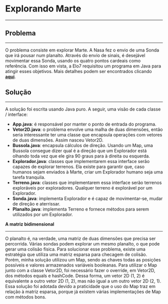 <h1 align="left">Explorando Marte</h1><hr>
           <article>
            <section>
             <h2 align="left">Problema</h2><hr>
             <p>O problema consiste em explorar Marte. A Nasa fez o envio de uma Sonda que irá pousar num planalto. Através do envio de sinais, é desejável movimentar essa Sonda, usando os quatro pontos cardeais como referência. Com isso em vista, a Elo7 requisitou um programa em Java para atingir esses objetivos. Mais detalhes podem ser encontrados clicando <b><a href="https://gist.github.com/elo7-developer/1a40c96a5d062b69f02c">aqui</a></b>.</p>
            </section>
            <section>
             <h2 align="left">Solução</h2><hr>
             <p>A solução foi escrita usando Java puro. A seguir, uma visão de cada classe / interface:</p>
             <ul>
              <li><b>App.java</b>: é responsável por manter o ponto de entrada do programa.</li>
              <li><b>Vetor2D.java</b>: o problema envolve uma malha de duas dimensões, então seria interessante ter uma classe que encapsula operações com vetores de duas dimensões. Assim nasceu Vetor2D.</li>
              <li><b>Bussola.java</b>: encapsula cálculos de direção. Usando um Map, uma Bussola consegue dizer qual é a direção que um Explorador está olhando toda vez que ele gira 90 graus para à direita ou esquerda.</li>
              <li><b>Explorador.java</b>: classes que implementarem essa interface serão capazes de explorar terrenos. Ela existe para garantir que, caso humanos sejam enviados à Marte, criar um Explorador humano seja uma tarefa tranquila.</li>
              <li><b>Terreno.java</b>: classes que implementarem essa interface serão terrenos exploráveis por exploradores. Qualquer terreno é explorável por um Explorador.</li>
              <li><b>Sonda.java</b>: implementa Explorador e é capaz de movimentar-se, mudar de direção e aterrissar.</li>
              <li><b>Planalto.java</b>: implementa Terreno e fornece métodos para serem utilizados por um Explorador.</li>
             </ul>
             <p><b>A matriz bidimensional</b><br><hr>
             O planalto é, na verdade, uma matriz de duas dimensões que precisa ser percorrida. Várias sondas podem explorar um mesmo planalto, o que pode gerar uma colisão física. Para solucionar esse problema, existe uma estratégia que utiliza uma matriz esparsa para checagem de colisão. Porém, minha solução utilizou um Map, sendo as chaves todas as posições possíveis e valores armazenados variáveis booleanas. Para utilizar o Map junto com a classe Vetor2D, foi necessário fazer o override, em Vetor2D, dos métodos equals e hashCode. Dessa forma, um vetor 2D (1, 2) é equivalente a outro vetor 2D (1, 2), mas não igual a um outro vetor 2D (2, 1). Essa solução foi adotada devido a praticidade que o uso do Map traz em relação à matriz esparsa, porque já existem várias implementações de Map com métodos bons.</p>
           </article>
